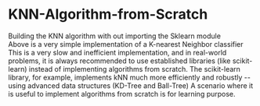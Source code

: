 # KNN-Algorithm-from-Scratch
Building the KNN algorithm with out importing the Sklearn module
<br>
Above is a very simple implementation of a K-nearest Neighbor classifier
This is a very slow and inefficient implementation, and in real-world problems, it is always recommended to use established libraries (like scikit-learn) instead of implementing algorithms from scratch.
The scikit-learn library, for example, implements kNN much more efficiently and robustly -- using advanced data structures (KD-Tree and Ball-Tree)
A scenario where it is useful to implement algorithms from scratch is for learning purpose.

